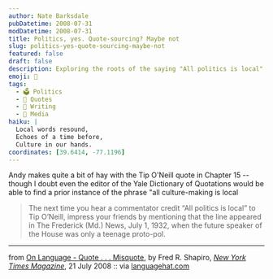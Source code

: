 ```yaml
---
author: Nate Barksdale
pubDatetime: 2008-07-31
modDatetime: 2008-07-31
title: Politics, yes. Quote-sourcing? Maybe not
slug: politics-yes-quote-sourcing-maybe-not
featured: false
draft: false
description: Exploring the roots of the saying "All politics is local" and its history, as well as its connection to culture-making.
emoji: 📜
tags:
  - 🗳️ Politics
  - 📖 Quotes
  - 📝 Writing
  - 📰 Media
haiku: |
  Local words resound,  
  Echoes of a time before,  
  Culture in our hands.
coordinates: [39.6414, -77.1196]
---
```


Andy makes quite a bit of hay with the Tip O'Neill quote in Chapter 15 -- though I doubt even the editor of the Yale Dictionary of Quotations would be able to find a prior instance of the phrase "all culture-making is local

> The next time you hear a commentator credit “All politics is local” to Tip O’Neill, impress your friends by mentioning that the line appeared in The Frederick (Md.) News, July 1, 1932, when the future speaker of the House was only a teenage proto-pol.

---

from [On Language - Quote . . . Misquote](https://www.google.com/search?q=%22On%20Language%20-%20Quote%20.%20.%20.%20Misquote%22%20nytimes.com), by Fred R. Shapiro, [_New York Times Magazine_](https://www.google.com/search?q=%22_New%20York%20Times%20Magazine_%22%20nytimes.com), 21 July 2008 :: via [languagehat.com](http://www.languagehat.com)
